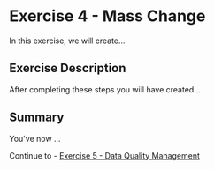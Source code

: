 # Exercise 4 - Mass Change

In this exercise, we will create...

## Exercise Description

After completing these steps you will have created...

## Summary

You've now ...

Continue to - [Exercise 5 - Data Quality Management](../ex5/README.md)
